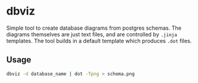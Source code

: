 # dbviz

Simple tool to create database diagrams from postgres schemas.
The diagrams themselves are just text files, and are controlled by `.jinja` templates.
The tool builds in a default template which produces `.dot` files.

## Usage

```sh
dbviz -d database_name | dot -Tpng > schema.png
```
